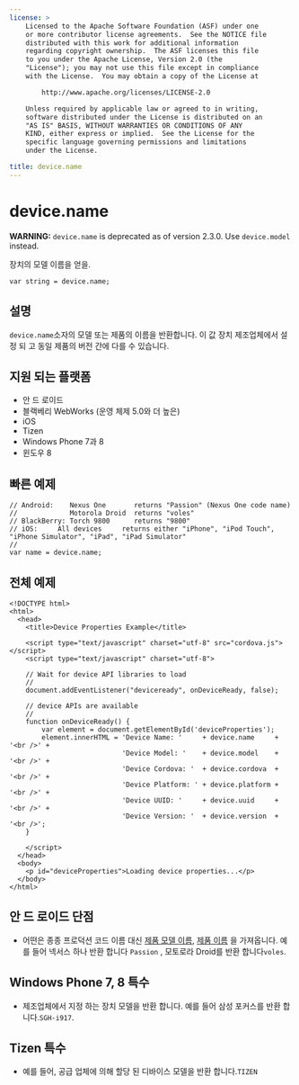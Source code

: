 ```yaml
---
license: >
    Licensed to the Apache Software Foundation (ASF) under one
    or more contributor license agreements.  See the NOTICE file
    distributed with this work for additional information
    regarding copyright ownership.  The ASF licenses this file
    to you under the Apache License, Version 2.0 (the
    "License"); you may not use this file except in compliance
    with the License.  You may obtain a copy of the License at

        http://www.apache.org/licenses/LICENSE-2.0

    Unless required by applicable law or agreed to in writing,
    software distributed under the License is distributed on an
    "AS IS" BASIS, WITHOUT WARRANTIES OR CONDITIONS OF ANY
    KIND, either express or implied.  See the License for the
    specific language governing permissions and limitations
    under the License.

title: device.name
---
```


# device.name

**WARNING:** `device.name` is deprecated as of version 2.3.0. Use `device.model` instead.

장치의 모델 이름을 얻을.

    var string = device.name;
    

## 설명

`device.name`소자의 모델 또는 제품의 이름을 반환합니다. 이 값 장치 제조업체에서 설정 되 고 동일 제품의 버전 간에 다를 수 있습니다.

## 지원 되는 플랫폼

*   안 드 로이드
*   블랙베리 WebWorks (운영 체제 5.0와 더 높은)
*   iOS
*   Tizen
*   Windows Phone 7과 8
*   윈도우 8

## 빠른 예제

    // Android:    Nexus One       returns "Passion" (Nexus One code name)
    //             Motorola Droid  returns "voles"
    // BlackBerry: Torch 9800      returns "9800"
    // iOS:     All devices     returns either "iPhone", "iPod Touch", "iPhone Simulator", "iPad", "iPad Simulator"
    //
    var name = device.name;
    

## 전체 예제

    <!DOCTYPE html>
    <html>
      <head>
        <title>Device Properties Example</title>
    
        <script type="text/javascript" charset="utf-8" src="cordova.js"></script>
        <script type="text/javascript" charset="utf-8">
    
        // Wait for device API libraries to load
        //
        document.addEventListener("deviceready", onDeviceReady, false);
    
        // device APIs are available
        //
        function onDeviceReady() {
            var element = document.getElementById('deviceProperties');
            element.innerHTML = 'Device Name: '     + device.name     + '<br />' +
                                'Device Model: '    + device.model    + '<br />' +
                                'Device Cordova: '  + device.cordova  + '<br />' +
                                'Device Platform: ' + device.platform + '<br />' +
                                'Device UUID: '     + device.uuid     + '<br />' +
                                'Device Version: '  + device.version  + '<br />';
        }
    
        </script>
      </head>
      <body>
        <p id="deviceProperties">Loading device properties...</p>
      </body>
    </html>
    

## 안 드 로이드 단점

*   어떤은 종종 프로덕션 코드 이름 대신 [제품 모델 이름][1], [제품 이름][2] 을 가져옵니다. 예를 들어 넥서스 하나 반환 합니다 `Passion` , 모토로라 Droid를 반환 합니다`voles`.

 [1]: http://developer.android.com/reference/android/os/Build.html#MODEL
 [2]: http://developer.android.com/reference/android/os/Build.html#PRODUCT

## Windows Phone 7, 8 특수

*   제조업체에서 지정 하는 장치 모델을 반환 합니다. 예를 들어 삼성 포커스를 반환 합니다.`SGH-i917`.

## Tizen 특수

*   예를 들어, 공급 업체에 의해 할당 된 디바이스 모델을 반환 합니다.`TIZEN`